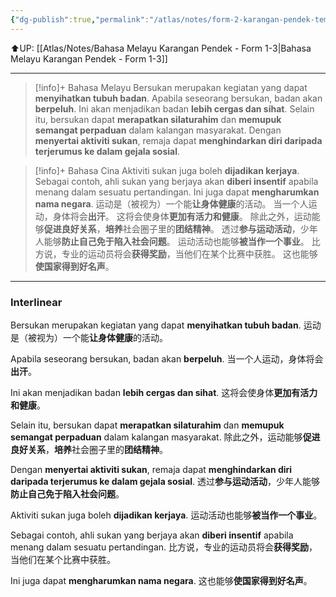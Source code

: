```yaml
---
{"dg-publish":true,"permalink":"/atlas/notes/form-2-karangan-pendek-tema-09-faedah-bersukan/"}
---
```


⬆️UP: [[Atlas/Notes/Bahasa Melayu Karangan Pendek - Form 1-3\|Bahasa Melayu Karangan Pendek - Form 1-3]]

---

> [!info]+ Bahasa Melayu
Bersukan merupakan kegiatan yang dapat **menyihatkan tubuh badan**. 
Apabila seseorang bersukan, badan akan **berpeluh**. 
Ini akan menjadikan badan **lebih cergas dan sihat**. 
Selain itu, bersukan dapat **merapatkan silaturahim** dan **memupuk semangat perpaduan** dalam kalangan masyarakat. 
Dengan **menyertai aktiviti sukan**, remaja dapat **menghindarkan diri daripada terjerumus ke dalam gejala sosial**. 

> [!info]+ Bahasa Cina
Aktiviti sukan juga boleh **dijadikan kerjaya**. 
Sebagai contoh, ahli sukan yang berjaya akan **diberi insentif** apabila menang dalam sesuatu pertandingan. 
Ini juga dapat **mengharumkan nama negara**.
运动是（被视为）一个能**让身体健康**的活动。 
当一个人运动，身体将会**出汗**。 
这将会使身体**更加有活力和健康**。 
除此之外，运动能够**促进良好关系**，**培养**社会圈子里的**团结精神**。 
透过**参与运动活动**，少年人能够**防止自己免于陷入社会问题**。
运动活动也能够**被当作一个事业**。 
比方说，专业的运动员将会**获得奖励**，当他们在某个比赛中获胜。 
这也能够**使国家得到好名声**。

---
### Interlinear

Bersukan merupakan kegiatan yang dapat **menyihatkan tubuh badan**. 
运动是（被视为）一个能**让身体健康**的活动。 

Apabila seseorang bersukan, badan akan **berpeluh**. 
当一个人运动，身体将会**出汗**。 

Ini akan menjadikan badan **lebih cergas dan sihat**. 
这将会使身体**更加有活力和健康**。 

Selain itu, bersukan dapat **merapatkan silaturahim** dan **memupuk semangat perpaduan** dalam kalangan masyarakat. 
除此之外，运动能够**促进良好关系**，**培养**社会圈子里的**团结精神**。 

Dengan **menyertai aktiviti sukan**, remaja dapat **menghindarkan diri daripada terjerumus ke dalam gejala sosial**. 
透过**参与运动活动**，少年人能够**防止自己免于陷入社会问题**。

Aktiviti sukan juga boleh **dijadikan kerjaya**. 
运动活动也能够**被当作一个事业**。 

Sebagai contoh, ahli sukan yang berjaya akan **diberi insentif** apabila menang dalam sesuatu pertandingan. 
比方说，专业的运动员将会**获得奖励**，当他们在某个比赛中获胜。 

Ini juga dapat **mengharumkan nama negara**.
这也能够**使国家得到好名声**。